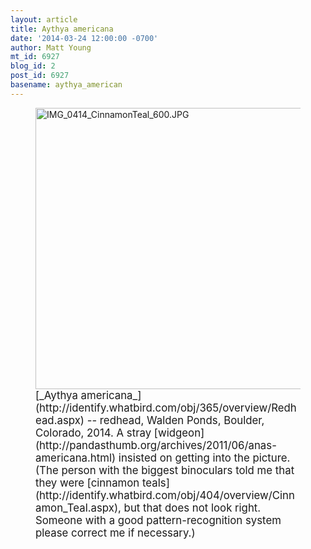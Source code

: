 ```yaml
---
layout: article
title: Aythya americana
date: '2014-03-24 12:00:00 -0700'
author: Matt Young
mt_id: 6927
blog_id: 2
post_id: 6927
basename: aythya_american
---
```

<figure>
<img src="http://pandasthumb.org/archives/2014/03/22/IMG_0414_CinnamonTeal_600.JPG" alt="IMG_0414_CinnamonTeal_600.JPG" width="600" height="450" />
<figcaption markdown="span">
<big>[_Aythya americana_](http://identify.whatbird.com/obj/365/overview/Redhead.aspx) -- redhead, Walden Ponds, Boulder, Colorado, 2014. A stray [widgeon](http://pandasthumb.org/archives/2011/06/anas-americana.html) insisted on getting into the picture. (The person with the biggest binoculars told me that they were [cinnamon teals](http://identify.whatbird.com/obj/404/overview/Cinnamon_Teal.aspx), but that does not look right. Someone with a good pattern-recognition system please correct me if necessary.)</big>

</figcaption>
</figure>
